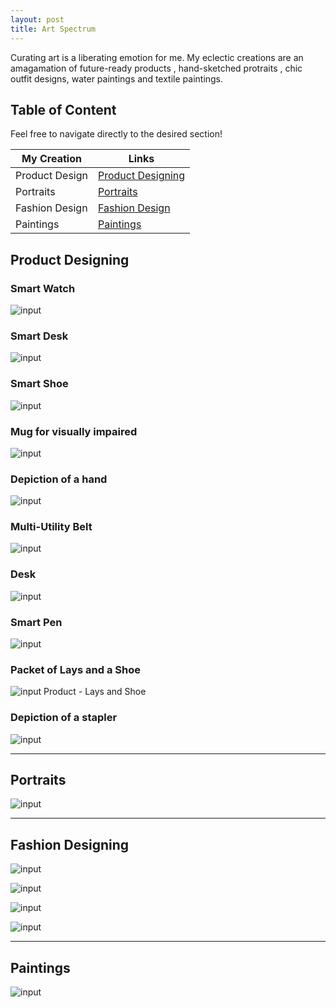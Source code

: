 ```yaml
---
layout: post
title: Art Spectrum 
---
```

Curating art is a liberating emotion for me. My eclectic creations are an amagamation of future-ready products , hand-sketched protraits , chic outfit designs, water paintings and textile paintings. 

## Table of Content 

Feel free to navigate directly to the desired section!

| My Creation    | Links                                             |
| -------------- | -----------                                       |
| Product Design | [Product Designing](/art#product-designing)       |
| Portraits      | [Portraits](/art#portraits)                       |
| Fashion Design | [Fashion Design](/art#fashion-designing)          |
| Paintings      | [Paintings](/art#paintings)                       |


## Product Designing

### Smart Watch
![input](/assets/images/watch.jpg)

### Smart Desk
![input](/assets/images/desk2.jpg)

### Smart Shoe
![input](/assets/images/show.jpg)

### Mug for visually impaired
![input](/assets/images/mug.jpg)

### Depiction of a hand
![input](/assets/images/hand.jpg)

### Multi-Utility Belt
![input](/assets/images/belt.jpg)

### Desk
![input](/assets/images/desk.jpg)

### Smart Pen
![input](/assets/images/pen.jpg)

### Packet of Lays and a Shoe
![input](/assets/images/lays.jpg)
Product - Lays and Shoe

### Depiction of a stapler
![input](/assets/images/stapler.jpg)


---
## Portraits 
![input](/assets/images/portrait.jpg)

---
## Fashion Designing 
![input](/assets/images/clothes2.jpg)

![input](/assets/images/clothes4.jpg)

![input](/assets/images/clothes1.jpg)

![input](/assets/images/clothes3.jpg)

---
## Paintings

![input](/assets/images/story.jpg)